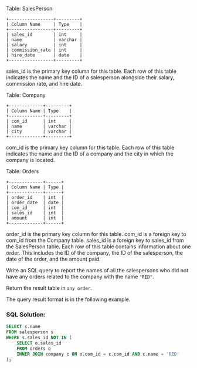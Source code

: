 Table: SalesPerson
```
+-----------------+---------+
| Column Name     | Type    |
+-----------------+---------+
| sales_id        | int     |
| name            | varchar |
| salary          | int     |
| commission_rate | int     |
| hire_date       | date    |
+-----------------+---------+
```
sales_id is the primary key column for this table.
Each row of this table indicates the name and the ID of a salesperson alongside their salary, commission rate, and hire date.


Table: Company
```
+-------------+---------+
| Column Name | Type    |
+-------------+---------+
| com_id      | int     |
| name        | varchar |
| city        | varchar |
+-------------+---------+
```
com_id is the primary key column for this table.
Each row of this table indicates the name and the ID of a company and the city in which the company is located.


Table: Orders
```
+-------------+------+
| Column Name | Type |
+-------------+------+
| order_id    | int  |
| order_date  | date |
| com_id      | int  |
| sales_id    | int  |
| amount      | int  |
+-------------+------+
```
order_id is the primary key column for this table.
com_id is a foreign key to com_id from the Company table.
sales_id is a foreign key to sales_id from the SalesPerson table.
Each row of this table contains information about one order. This includes the ID of the company, the ID of the salesperson, the date of the order, and the amount paid.


Write an SQL query to report the names of all the salespersons who did not have any orders related to the company with the name ```"RED"```.

Return the result table in ```any order```.

The query result format is in the following example.

### SQL Solution:
```sql
SELECT s.name
FROM salesperson s
WHERE s.sales_id NOT IN (
    SELECT o.sales_id
    FROM orders o
    INNER JOIN company c ON o.com_id = c.com_id AND c.name = 'RED'
);
```